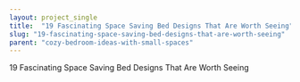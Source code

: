 ```yaml
---
layout: project_single
title:  "19 Fascinating Space Saving Bed Designs That Are Worth Seeing"
slug: "19-fascinating-space-saving-bed-designs-that-are-worth-seeing"
parent: "cozy-bedroom-ideas-with-small-spaces"
---
```

19 Fascinating Space Saving Bed Designs That Are Worth Seeing